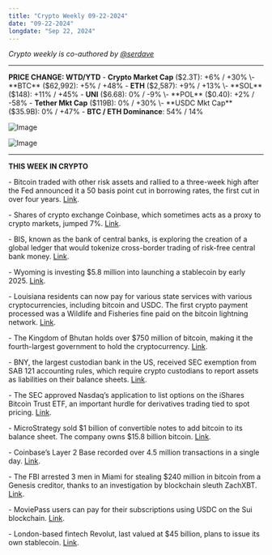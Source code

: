 ```yaml
---
title: "Crypto Weekly 09-22-2024"
date: "09-22-2024"
longdate: "Sep 22, 2024"
---
```


*Crypto weekly is co-authored by [@serdave](https://twitter.com/serdave_eth)*

---

**PRICE CHANGE: WTD/YTD**
\- **Crypto Market Cap** ($2.3T): +6% / +30%
\- **BTC** ($62,992): +5% / +48%
\- **ETH** ($2,587): +9% / +13%
\- **SOL** ($148): +11% / +45%
\- **UNI** ($6.68): 0% / -9%
\- **POL** ($0.40): +2% / -58%
\- **Tether Mkt Cap** ($119B): 0% / +30%
\- **USDC Mkt Cap** ($35.9B): 0% / +47%
\- **BTC / ETH Dominance**: 54% / 14%
  

![Image](/images/09-22-2024-1.png)

![Image](/images/09-22-2024-2.png)

---

**THIS WEEK IN CRYPTO**

\- Bitcoin traded with other risk assets and rallied to a three-week high after the Fed announced it a 50 basis point cut in borrowing rates, the first cut in over four years. [Link](https://www.bloomberg.com/news/articles/2024-09-19/bitcoin-btc-climbs-with-us-equity-futures-as-traders-digest-fed-cut). 

  \- Shares of crypto exchange Coinbase, which sometimes acts as a proxy to crypto markets, jumped 7%. [Link](https://fortune.com/crypto/2024/09/20/coinbase-shares-jump-almost-7-as-investors-return-to-crypto-after-fed-cut/). 
  
\- BIS, known as the bank of central banks, is exploring the creation of a global ledger that would tokenize cross-border trading of risk-free central bank money. [Link](https://www.bloomberg.com/news/articles/2024-09-18/jpmorgan-ubs-join-bis-blockchain-based-plan-to-overhaul-cross-border-payments). 

\- Wyoming is investing $5.8 million into launching a stablecoin by early 2025. [Link](https://www.bloomberg.com/news/articles/2024-09-18/wyoming-s-stablecoin-plan-is-latest-crypto-push-by-cowboy-state). 

\- Louisiana residents can now pay for various state services with various cryptocurrencies, including bitcoin and USDC. The first crypto payment processed was a Wildlife and Fisheries fine paid on the bitcoin lightning network. [Link](https://decrypt.co/250287/louisiana-isnt-the-only-us-state-to-accept-bitcoin-payments-here-are-the-others). 

\- The Kingdom of Bhutan holds over $750 million of bitcoin, making it the fourth-largest government to hold the cryptocurrency. [Link](https://decrypt.co/249876/bhutan-has-even-more-bitcoin-than-el-salvador-thanks-to-its-mining-operation).  

\- BNY, the largest custodian bank in the US, received SEC exemption from SAB 121 accounting rules, which require crypto custodians to report assets as liabilities on their balance sheets. [Link](https://unchainedcrypto.com/bank-of-new-york-mellon-identified-as-first-bank-to-receive-sec-exemption-from-sab-121/). 

\- The SEC approved Nasdaq’s application to list options on the iShares Bitcoin Trust ETF, an important hurdle for derivatives trading tied to spot pricing. [Link](https://www.bloomberg.com/news/articles/2024-09-20/sec-approves-nasdaq-to-list-options-on-ishares-bitcoin-trust-etf).

\- MicroStrategy sold $1 billion of convertible notes to add bitcoin to its balance sheet. The company owns $15.8 billion bitcoin. [Link](https://www.bloomberg.com/news/articles/2024-09-20/microstrategy-raises-1-billion-to-buy-bitcoin-redeem-notes). 

\- Coinbase’s Layer 2 Base recorded over 4.5 million transactions in a single day. [Link](https://www.theblock.co/post/316663/coinbases-base-layer-2-shatters-transaction-records-with-over-4-5-million-in-a-single-day). 

\- The FBI arrested 3 men in Miami for stealing $240 million in bitcoin from a Genesis creditor, thanks to an investigation by blockchain sleuth ZachXBT. [Link](https://www.theblock.co/post/317349/blockchain-sleuth-zachxbt-alleges-three-perps-involved-in-243-million-theft-of-single-genesis-creditor). 

\- MoviePass users can pay for their subscriptions using USDC on the Sui blockchain. [Link](https://www.theblock.co/post/316831/moviepass-taps-layer-1-network-sui-to-launch-usdc-stablecoin-payments). 

\- London-based fintech Revolut, last valued at $45 billion, plans to issue its own stablecoin. [Link](https://www.coindesk.com/business/2024/09/18/fintech-giant-revolut-said-to-be-planning-stablecoin/).